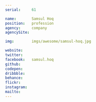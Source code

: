 ```yaml
---
serial:     61

name:       Samsul Hoq
position:   profession
agency:     company
agencySite:

img:        imgs/awesome/samsul-hoq.jpg

website:    
twitter:    
facebook:   samsul.hoq
github:     
codepen:    
dribbble:   
behance:    
flickr:     
instagram:  
mailto:     
---
```

